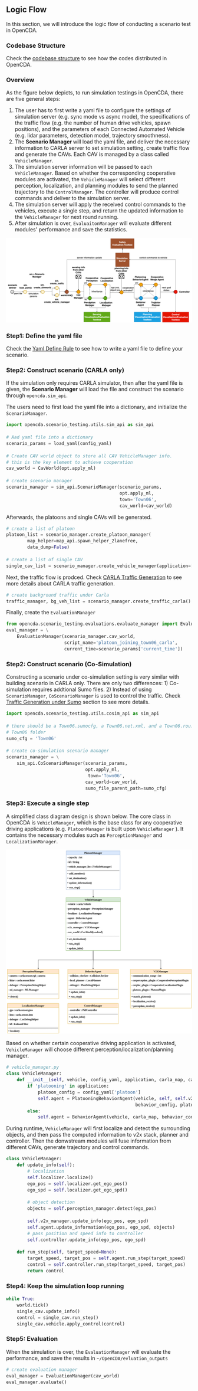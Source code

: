 ## Logic Flow
In this section,  we will introduce the logic flow of conducting a 
scenario test in OpenCDA.

### Codebase Structure
Check the [codebase structure](codebase_structure.md) to see how the codes distributed in OpenCDA.

### Overview
As the figure below depicts, to run simulation testings in OpenCDA, there are five general steps:

1. The user has to first write a yaml file to configure the settings of simulation server (e.g. sync mode vs async mode), 
the specifications of the traffic flow (e.g. the number of human drive vehicles, spawn positions), and the parameters of 
each Connected Automated  Vehicle (e.g. lidar parameters, detection model, trajectory smoothness).
2. The <strong> Scenario Manager </strong> will load the yaml file, and deliver the necessary information to CARLA
server to set simulation setting, create traffic flow and generate the CAVs. Each CAV is managed by a class called 
`VehicleManager`.
3. The simulation server information will be passed to each `VehicleManager`. Based on whether the corresponding cooperative modules are activated, the `VehicleManager` will select different perception, localization, and planning modules to send the planned trajectory to the `ControlManager`. The controller will produce control commands and deliver to the  simulation server.
4. The simulation server will apply the received control commands to the vehicles, execute a single step, and return the updated information to the `VehicleManager` for next round running.
5. After simulation is over, `EvaluaitonManager` will evaluate different modules' performance and save the statistics.

![](images/flow.png )

### Step1: Define the yaml file
Check the [Yaml Define Rule](yaml_define.md) to see how to write a yaml file to define your scenario.

### Step2: Construct scenario (CARLA only)
If the simulation only requires CARLA simulator, then after the yaml file is given, the <strong>Scenario Manager</strong> will load the file
and construct the scenario through `opencda.sim_api`. 

The users need to first load the yaml file into a dictionary, and initialize the `ScenarioManager`.

```python
import opencda.scenario_testing.utils.sim_api as sim_api

# Aad yaml file into a dictionary
scenario_params = load_yaml(config_yaml)

# Create CAV world object to store all CAV VehicleManager info.
# this is the key element to achieve cooperation
cav_world = CavWorld(opt.apply_ml)

# create scenario manager
scenario_manager = sim_api.ScenarioManager(scenario_params,
                                           opt.apply_ml,
                                           town='Town06',
                                           cav_world=cav_world)
```

Afterwards, the platoons and single CAVs will be generated.

```python
# create a list of platoon
platoon_list = scenario_manager.create_platoon_manager(
        map_helper=map_api.spawn_helper_2lanefree,
        data_dump=False)

# create a list of single CAV
single_cav_list = scenario_manager.create_vehicle_manager(application=['single'])
```

Next, the traffic flow is prodced. Check [CARLA Traffic Generation](traffic_generation.html#carla-traffic-manager) to see more details about CARLA traffic generation.

```python
# create background traffic under Carla
traffic_manager, bg_veh_list = scenario_manager.create_traffic_carla()
```

Finally, create the `EvaluationManager`
```python
from opencda.scenario_testing.evaluations.evaluate_manager import EvaluationManager
eval_manager = \
    EvaluationManager(scenario_manager.cav_world,
                      script_name='platoon_joining_town06_carla',
                      current_time=scenario_params['current_time'])
```

### Step2: Construct scenario (Co-Simulation)
Constructing a scenario under co-simulation setting is very similar with building scenario 
in CARLA only. There are only two differences: 1) Co-simulation requires addtional Sumo files. 2)
Instead of using `ScenarioManager`, `CoScenarioManager` is used to control the traffic. Check
[Traffic Generation under Sumo](traffic_generation.md#sumo-traffic-management-co-simulation) section to see more details.

```python
import opencda.scenario_testing.utils.cosim_api as sim_api

# there should be a Town06.sumocfg, a Town06.net.xml, and a Town06.rou.xml in
# Town06 folder
sumo_cfg = 'Town06'

# create co-simulation scenario manager
scenario_manager = \
    sim_api.CoScenarioManager(scenario_params,
                              opt.apply_ml,
                               town='Town06',
                              cav_world=cav_world,
                              sumo_file_parent_path=sumo_cfg)
```


### Step3: Execute a single step
A simplified class diagram design is shown below.
The core class in OpenCDA is `VehicleManager`, which is the base class for any cooperative driving applications (e.g. `PlatoonManager` is built upon `VehicleManager` ). It contains the necessary modules such as `PerceptionManager` and
`LocalizationManager`.

![teaser](images/class_diagram.png )

Based on whether certain cooperative driving application is activated,
`VehicleManager` will choose different perception/localization/planning manager.

```python
# vehicle_manager.py
class VehicleManager:
    def __init__(self, vehicle, config_yaml, application, carla_map, cav_world):
        if 'platooning' in application:
            platoon_config = config_yaml['platoon']
            self.agent = PlatooningBehaviorAgent(vehicle, self, self.v2x_manager,
                                                 behavior_config, platoon_config, carla_map)
        else:
            self.agent = BehaviorAgent(vehicle, carla_map, behavior_config)

```
During runtime, `VehicleManager` will first localize and detect the surrounding objects,
and then pass the computed information to v2x stack, planner and controller. Then the donwstream
modules will fuse information from different CAVs, generate trajectory and control commands.

```python
class VehicleManager:
  	def update_info(self):
   	    # localization
        self.localizer.localize()
        ego_pos = self.localizer.get_ego_pos()
        ego_spd = self.localizer.get_ego_spd()

        # object detection
        objects = self.perception_manager.detect(ego_pos)

        self.v2x_manager.update_info(ego_pos, ego_spd)
        self.agent.update_information(ego_pos, ego_spd, objects)
        # pass position and speed info to controller
        self.controller.update_info(ego_pos, ego_spd)

    def run_step(self, target_speed=None):
        target_speed, target_pos = self.agent.run_step(target_speed)
        control = self.controller.run_step(target_speed, target_pos)
        return control

```

### Step4: Keep the simulation loop running
```python
while True:
    world.tick()
    single_cav.update_info()
    control = single_cav.run_step()
    single_cav.vehicle.apply_control(control)
```

### Step5: Evaluation
When the simulation is over, the `EvaluationManager` will evaluate the performance,
and save the results in `~/OpenCDA/evluation_outputs`

```python
# create evaluation manager
eval_manager = EvaluationManager(cav_world)
eval_manager.evaluate()
```

  